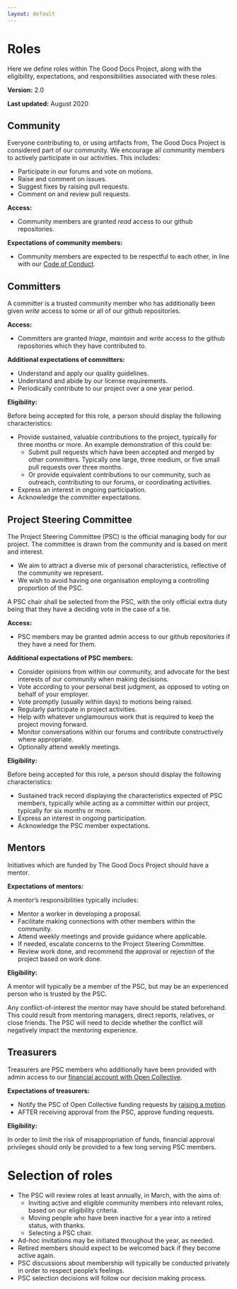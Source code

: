 ```yaml
---
layout: default
---
```


# Roles

Here we define roles within The Good Docs Project, along with the eligibility, expectations, and responsibilities associated with these roles.

**Version:** 2.0

**Last updated:** August 2020

## Community

Everyone contributing to, or using artifacts from, The Good Docs Project is considered part of our community. We encourage all community members to actively participate in our activities. This includes:

*   Participate in our forums and vote on motions.
*   Raise and comment on issues.
*   Suggest fixes by raising pull requests.
*   Comment on and review pull requests.

**Access:**

*   Community members are granted _read_ access to our github repositories.

**Expectations of community members:**

*   Community members are expected to be respectful to each other, in line with our [Code of Conduct](https://github.com/thegooddocsproject/governance/blob/master/CodeOfConduct.md).

## Committers

A committer is a trusted community member who has additionally been given _write_ access to some or all of our github repositories.

**Access:**

*   Committers are granted _triage_, _maintain_ and _write_ access to the github repositories which they have contributed to.

**Additional expectations of committers:**

*   Understand and apply our quality guidelines.
*   Understand and abide by our license requirements.
*   Periodically contribute to our project over a one year period.

**Eligibility:**

Before being accepted for this role, a person should display the following characteristics:

*   Provide sustained, valuable contributions to the project, typically for three months or more. An example demonstration of this could be:
    *   Submit pull requests which have been accepted and merged by other committers. Typically one large, three medium, or five small pull requests over three months.
    *   Or provide equivalent contributions to our community, such as outreach, contributing to our forums, or coordinating activities. 
*   Express an interest in ongoing participation.
*   Acknowledge the committer expectations.

## Project Steering Committee

The Project Steering Committee (PSC) is the official managing body for our project. The committee is drawn from the community and is based on merit and interest.

*   We aim to attract a diverse mix of personal characteristics, reflective of the community we represent.
*   We wish to avoid having one organisation employing a controlling proportion of the PSC.

A PSC chair shall be selected from the PSC, with the only official extra duty being that they have a deciding vote in the case of a tie.

**Access:**

*   PSC members may be granted admin access to our github repositories if they have a need for them.

**Additional expectations of PSC members:**

*   Consider opinions from within our community, and advocate for the best interests of our community when making decisions.
*   Vote according to your personal best judgment, as opposed to voting on behalf of your employer.
*   Vote promptly (usually within days) to motions being raised.
*   Regularly participate in project activities.
*   Help with whatever unglamourous work that is required to keep the project moving forward.
*   Monitor conversations within our forums and contribute constructively where appropriate.
*   Optionally attend weekly meetings.

**Eligibility:**

Before being accepted for this role, a person should display the following characteristics:

*   Sustained track record displaying the characteristics expected of PSC members, typically while acting as a committer within our project, typically for six months or more.
*   Express an interest in ongoing participation.
*   Acknowledge the PSC member expectations.

## Mentors

Initiatives which are funded by The Good Docs Project should have a mentor.  

**Expectations of mentors:**

A mentor’s responsibilities typically includes:

*   Mentor a worker in developing a proposal.
*   Facilitate making connections with other members within the community.
*   Attend weekly meetings and provide guidance where applicable.
*   If needed, escalate concerns to the Project Steering Committee.
*   Review work done, and recommend the approval or rejection of the project based on work done.

**Eligibility:**

A mentor will typically be a member of the PSC, but may be an experienced person who is trusted by the PSC.

Any conflict-of-interest the mentor may have should be stated beforehand. This could result from mentoring managers, direct reports, relatives, or close friends. The PSC will need to decide whether the conflict will negatively impact the mentoring experience.

## Treasurers

Treasurers are PSC members who additionally have been provided with admin access to our [financial account with Open Collective](https://opencollective.com/thegooddocsproject).

**Expectations of treasurers:**

*   Notify the PSC of Open Collective funding requests by [raising a motion](decisions.html).
*   AFTER receiving approval from the PSC, approve funding requests.

**Eligibility:**

In order to limit the risk of misappropriation of funds, financial approval privileges should only be provided to a few long serving PSC members.

# Selection of roles

*   The PSC will review roles at least annually, in March, with the aims of:
    *   Inviting active and eligible community members into relevant roles, based on our eligibility criteria.
    *   Moving people who have been inactive for a year into a retired status, with thanks.
    *   Selecting a PSC chair.
*   Ad-hoc invitations may be initiated throughout the year, as needed.
*   Retired members should expect to be welcomed back if they become active again.
*   PSC discussions about membership will typically be conducted privately in order to respect people’s feelings.
*   PSC selection decisions will follow our decision making process.
